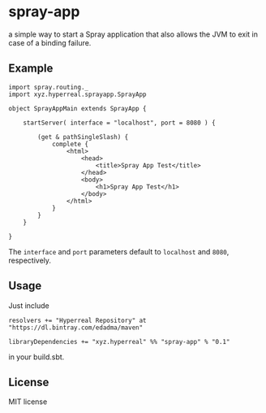 # spray-app

a simple way to start a Spray application that also allows the JVM to exit in case of a binding failure.

## Example

	import spray.routing._
	import xyz.hyperreal.sprayapp.SprayApp

	object SprayAppMain extends SprayApp {

		startServer( interface = "localhost", port = 8080 ) {

			(get & pathSingleSlash) {
				complete {
					<html>
						<head>
							<title>Spray App Test</title>
						</head>
						<body>
							<h1>Spray App Test</h1>
						</body>
					</html>
				}
			}
		}

	}

The `interface` and `port` parameters default to `localhost` and `8080`, respectively.

## Usage

Just include

	resolvers += "Hyperreal Repository" at "https://dl.bintray.com/edadma/maven"

	libraryDependencies += "xyz.hyperreal" %% "spray-app" % "0.1"

in your build.sbt.

## License

MIT license